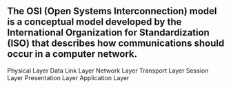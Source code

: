 ## The OSI (Open Systems Interconnection) model is a conceptual model developed by the International Organization for Standardization (ISO) that describes how communications should occur in a computer network.
Physical Layer
Data Link Layer
Network Layer
Transport Layer
Session Layer
Presentation Layer
Application Layer
